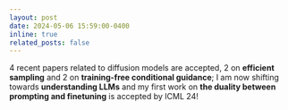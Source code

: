 ```yaml
---
layout: post
date: 2024-05-06 15:59:00-0400
inline: true
related_posts: false
---
```


4 recent papers related to diffusion models are accepted, 2 on <b>efficient sampling</b> and 2 on <b>training-free conditional guidance</b>;
I am now shifting towards <b>understanding LLMs</b> and my first work on <b>the duality between prompting and finetuning</b> is accepted by ICML 24!
